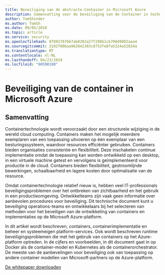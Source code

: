 ```yaml
---
title: Beveiliging van de abstracte-Container in Microsoft Azure
description: Samenvatting voor de beveiliging van de Container in technische document van Microsoft Azure.
author: TomShinder
ms.author: TomSh
ms.date: 09/05/2018
ms.topic: article
ms.service: security
ms.openlocfilehash: 0f892767bb7ab8202a27f298b1cb708d9802aaa4
ms.sourcegitcommit: 3102f886aa962842303c8753fe8fa5324a52834a
ms.translationtype: MT
ms.contentlocale: nl-NL
ms.lasthandoff: 04/23/2019
ms.locfileid: "60590100"
---
```

# <a name="container-security-in-microsoft-azure"></a>Beveiliging van de container in Microsoft Azure
## <a name="abstract"></a>Samenvatting

Containertechnologie wordt veroorzaakt door een structurele wijziging in de wereld cloud computing. Containers maken het mogelijk meerdere exemplaren van een toepassing uitvoeren op één exemplaar van een besturingssysteem, waardoor resources efficiënter gebruiken. Containers bieden organisaties consistentie en flexibiliteit. Deze inschakelen continue implementatie omdat de toepassing kan worden ontwikkeld op een desktop, in een virtuele machine getest en vervolgens is geïmplementeerd voor productie in de cloud. Containers bieden flexibiliteit, gestroomlijnde bewerkingen, schaalbaarheid en lagere kosten door optimalisatie van de resource.

Omdat containertechnologie relatief nieuw is, hebben veel IT-professionals beveiligingsproblemen over het ontbreken van zichtbaarheid en het gebruik in een productieomgeving. Ontwikkelteams zijn vaak geen informatie over aanbevolen procedures voor beveiliging. Dit technische document kunt u beveiliging operations-teams en ontwikkelaars bij het selecteren van methoden voor het beveiligen van de ontwikkeling van containers en implementaties op de Microsoft Azure-platform.

In dit artikel wordt beschreven, containers, containerimplementatie en beheer en systeemeigen platform-services. Ook wordt beschreven runtime beveiligingsproblemen die met het gebruik van containers op het Azure-platform optreden. In de cijfers en voorbeelden, in dit document gaat in op Docker als de container-model en Kubernetes als de containerorchestrator. De meeste van de aanbevelingen voor beveiliging ook van toepassing op andere container modellen van Microsoft-partners op de Azure-platform.

[De whitepaper downloaden](https://azure.microsoft.com/mediahandler/files/resourcefiles/container-security-in-microsoft-azure/Open%20Container%20Security%20in%20Microsoft%20Azure.pdf)